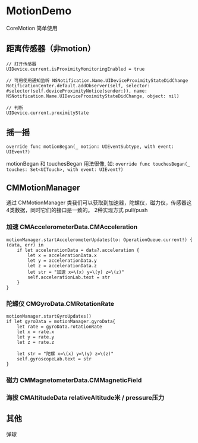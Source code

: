# MotionDemo
CoreMotion 简单使用

## 距离传感器（非motion）
```
// 打开传感器
UIDevice.current.isProximityMonitoringEnabled = true

// 可用使用通知监听 NSNotification.Name.UIDeviceProximityStateDidChange
NotificationCenter.default.addObserver(self, selector: #selector(self.deviceProximityNotice(sender:)), name: NSNotification.Name.UIDeviceProximityStateDidChange, object: nil)

// 判断
UIDevice.current.proximityState
```

## 摇一摇

`override func motionBegan(_ motion: UIEventSubtype, with event: UIEvent?)`


motionBegan 和 touchesBegan 用法很像, 如: `override func touchesBegan(_ touches: Set<UITouch>, with event: UIEvent?)`


## CMMotionManager

通过 CMMotionManager 类我们可以获取到加速器，陀螺仪，磁力仪，传感器这4类数据，同时它们的接口是一致的。
2种实现方式 pull/push

### 加速 CMAccelerometerData.CMAcceleration

```
motionManager.startAccelerometerUpdates(to: OperationQueue.current!) { (data, err) in
    if let accelerationData = data?.acceleration {
        let x = accelerationData.x
        let y = accelerationData.y
        let z = accelerationData.z
        let str = "加速 x=\(x) y=\(y) z=\(z)"
        self.accelerationLab.text = str
    }
}
```

### 陀螺仪 CMGyroData.CMRotationRate

```
motionManager.startGyroUpdates()
if let gyroData = motionManager.gyroData{
    let rate = gyroData.rotationRate
    let x = rate.x
    let y = rate.y
    let z = rate.z
    
    let str = "陀螺 x=\(x) y=\(y) z=\(z)"
    self.gyroscopeLab.text = str
}
```

### 磁力 CMMagnetometerData.CMMagneticField



### 海拔 CMAltitudeData relativeAltitude米 / pressure压力



## 其他

弹球
